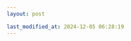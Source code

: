```yaml
---
layout: post

last_modified_at: 2024-12-05 06:28:19
---
```

<!-- If you're requesting a new feature or suggesting an idea, please use the "Discussions" tab instead of opening a new issue. Thank you! -->

